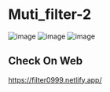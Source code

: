 # Muti_filter-2
![image](https://github.com/A-Wahab-Aamir/Muti_filter-2-/assets/83786802/59b77455-027a-4ae2-9002-8cf17597b101)
![image](https://github.com/A-Wahab-Aamir/Muti_filter-2-/assets/83786802/f4d27a07-20c3-4f2e-987b-99660560221a)
![image](https://github.com/A-Wahab-Aamir/Muti_filter-2-/assets/83786802/51cb183b-da2a-423d-bafd-02574ea2a3b7)
## Check On Web
https://filter0999.netlify.app/

